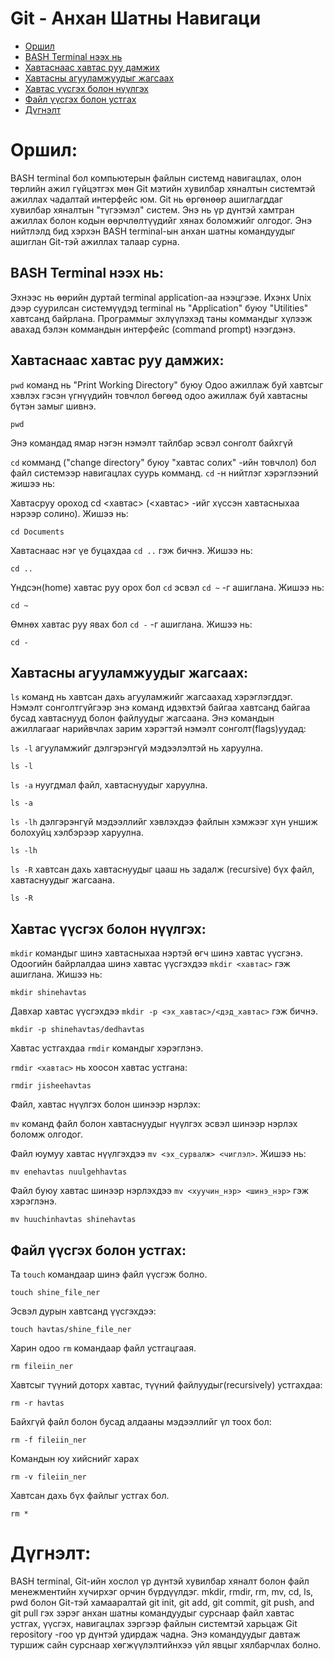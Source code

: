 # Git - Анхан Шатны Навигаци

- [Оршил](#оршил)
- [BASH Terminal нээх нь](#bash-terminal-нээх-нь)
- [Хавтаснаас хавтас руу дамжих](#хавтаснаас-хавтас-руу-дамжих)
- [Хавтасны агууламжуудыг жагсаах](#хавтасны-агууламжуудыг-жагсаах)
- [Хавтас үүсгэх болон нүүлгэх](#хавтас-үүсгэх-болон-нүүлгэх)
- [Файл үүсгэх болон устгах](#файл-үүсгэх-болон-устгах)
- [Дүгнэлт](#дүгнэлт)

# Оршил:

BASH terminal бол компьютерын файлын системд навигацлах, олон төрлийн ажил гүйцэтгэх мөн Git мэтийн хувилбар хяналтын системтэй ажиллах чадалтай интерфейс юм. Git нь өргөнөөр ашиглагддаг хувилбар хяналтын "түгээмэл" систем. Энэ нь үр дүнтэй хамтран ажиллах болон кодын өөрчлөлтүүдийг хянах боломжийг олгодог. Энэ нийтлэлд бид хэрхэн BASH terminal-ын анхан шатны командуудыг ашиглан Git-тэй ажиллах талаар сурна.

## BASH Terminal нээх нь:

Эхнээс нь өөрийн дуртай terminal application-аа нээцгээе. Ихэнх Unix дээр суурилсан системүүдэд terminal нь "Application" буюу "Utilities" хавтсанд байрлана. Программыг эхлүүлэхэд таны коммандыг хүлээж авахад бэлэн коммандын интерфейс (command prompt) нээгдэнэ.

## Хавтаснаас хавтас руу дамжих:

`pwd` команд нь "Print Working Directory" буюу Одоо ажиллаж буй хавтсыг хэвлэх гэсэн үгнүүдийн товчлол бөгөөд одоо ажиллаж буй хавтасны бүтэн замыг шивнэ.

```commandline
pwd
```


Энэ командад ямар нэгэн нэмэлт тайлбар эсвэл сонголт байхгүй


`cd` комманд ("change directory" буюу "хавтас солих" -ийн товчлол) бол файл системээр навигацлах суурь комманд. `cd` -н нийтлэг хэрэглээний жишээ нь:

Хавтасруу ороход cd <хавтас> (<хавтас> -ийг хүссэн хавтасныхаа нэрээр солино). Жишээ нь:

```
cd Documents
```

Хавтаснаас нэг үе буцахдаа `cd ..` гэж бичнэ. Жишээ нь:

```
cd ..
```

Үндсэн(home) хавтас руу орох бол `cd` эсвэл `cd ~` -г ашиглана. Жишээ нь:

```
cd ~
```


Өмнөх хавтас руу явах бол `cd -` -г ашиглана. Жишээ нь:


```
cd -
```

## Хавтасны агууламжуудыг жагсаах:


`ls` команд нь хавтсан дахь агууламжийг жагсаахад хэрэглэгддэг. Нэмэлт сонголтгүйгээр энэ команд идэвхтэй байгаа хавтсанд байгаа бусад хавтаснууд болон файлуудыг жагсаана. Энэ командын ажиллагааг нарийвчлах зарим хэрэгтэй нэмэлт сонголт(flags)уудад:


`ls -l` агууламжийг дэлгэрэнгүй мэдээлэлтэй нь харуулна.

```
ls -l
```

`ls -a` нуугдмал файл, хавтаснуудыг харуулна.

```
ls -a
```

`ls -lh` дэлгэрэнгүй мэдээллийг хэвлэхдээ файлын хэмжээг хүн уншиж болохуйц хэлбэрээр харуулна.

```
ls -lh
```


`ls -R` хавтсан дахь хавтаснуудыг цааш нь задалж (recursive) бүх файл, хавтаснуудыг жагсаана.


```
ls -R
```

## Хавтас үүсгэх болон нүүлгэх:


`mkdir` командыг шинэ хавтасныхаа нэртэй өгч шинэ хавтас үүсгэнэ. Одоогийн байрлалдаа шинэ хавтас үүсгэхдээ `mkdir <хавтас>` гэж ашиглана. Жишээ нь:


```
mkdir shinehavtas
```

Давхар хавтас үүсгэхдээ `mkdir -p <эх_хавтас>/<дэд_хавтас>` гэж бичнэ.

```
mkdir -p shinehavtas/dedhavtas
```

Хавтас устгахдаа `rmdir` командыг хэрэглэнэ.

`rmdir <хавтас>` нь хоосон хавтас устгана:

```
rmdir jisheehavtas
```

Файл, хавтас нүүлгэх болон шинээр нэрлэх:

`mv` команд файл болон хавтаснуудыг нүүлгэх эсвэл шинээр нэрлэх боломж олгодог.

Файл юумуу хавтас нүүлгэхдээ `mv <эх_сурвалж> <чиглэл>`. Жишээ нь:

```
mv enehavtas nuulgehhavtas
```


Файл буюу хавтас шинээр нэрлэхдээ `mv <хуучин_нэр> <шинэ_нэр>` гэж хэрэглэнэ.


```
mv huuchinhavtas shinehavtas
```

## Файл үүсгэх болон устгах:


Та `touch` командаар шинэ файл үүсгэж болно.


```commandline
touch shine_file_ner
```

Эсвэл дурын хавтсанд үүсгэхдээ:

```commandline
touch havtas/shine_file_ner
```


Харин одоо `rm` командаар файл устгацгаая.


```commandline
rm fileiin_ner
```


Хавтсыг түүний доторх хавтас, түүний файлуудыг(recursively) устгахдаа:

```commandline
rm -r havtas
```


Байхгүй файл болон бусад алдааны мэдээллийг үл тоох бол:


```commandline
rm -f fileiin_ner
```


Командын юу хийснийг харах


```commandline
rm -v fileiin_ner
```

Хавтсан дахь бүх файлыг устгах бол.

```commandline
rm *
```

# Дүгнэлт:


BASH terminal, Git-ийн хослол үр дүнтэй хувилбар хяналт болон файл менежментийн хүчирхэг орчин бүрдүүлдэг. mkdir, rmdir, rm, mv, cd, ls, pwd болон Git-тэй хамааралтай git init, git add, git commit, git push, and git pull гэх зэрэг анхан шатны командуудыг сурснаар файл хавтас устгах, үүсгэх, навигацлах зэргээр файлын системтэй харьцаж Git repository -гоо үр дүнтэй удирдаж чадна. Энэ командуудыг давтаж туршиж сайн сурснаар хөгжүүлэлтийнхээ үйл явцыг хялбарчлах болно.

